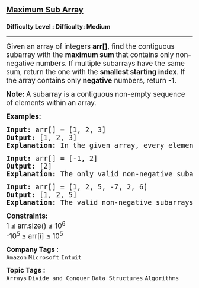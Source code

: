 <h2><a href="https://www.geeksforgeeks.org/problems/maximum-sub-array5443/1">Maximum Sub Array</a></h2><h3>Difficulty Level : Difficulty: Medium</h3><hr><div class="problems_problem_content__Xm_eO" data-cur="cursor"><p data-cur="cursor"><span style="font-size: 14pt;" data-cur="cursor">Given an array of integers <strong data-cur="cursor">arr[]</strong>, find the contiguous subarray with the <strong data-cur="cursor">maximum sum </strong>that contains only non-negative numbers. If multiple subarrays have the same sum, return the one with the <strong data-cur="cursor">smallest starting index</strong>. If the array contains only <strong>negative</strong> numbers, return <strong>-1</strong>.</span></p>
<p data-cur="cursor"><span style="font-size: 14pt;" data-cur="cursor"><strong>Note: </strong>A subarray is a contiguous non-empty sequence of elements within an array.</span></p>
<p data-cur="cursor"><span style="font-size: 14pt;"><strong>Examples:</strong></span></p>
<pre data-cur="cursor"><span style="font-size: 14pt;" data-cur="cursor"><strong>Input: </strong>arr[] = [1, 2, 3]
<strong data-cur="cursor">Output:</strong> [1, 2, 3]
<strong data-cur="cursor">Explanation:</strong> In the given array, every element is non-negative, so the entire array [1, 2, 3] is the valid subarray with the maximum sum.
</span></pre>
<pre data-cur="cursor"><span style="font-size: 14pt;" data-cur="cursor"><strong data-cur="cursor">Input: </strong>arr[] = [-1, 2]
<strong data-cur="cursor">Output:</strong> [2]
<strong data-cur="cursor">Explanation:</strong> The only valid non-negative subarray is [2], so the output is [2].<br></span></pre>
<pre data-cur="cursor"><span style="font-size: 14pt;" data-cur="cursor"><strong data-cur="cursor">Input: </strong>arr[] = [1, 2, 5, -7, 2, 6]
<strong data-cur="cursor">Output:</strong> [1, 2, 5]
<strong>Explanation:</strong> The valid non-negative subarrays are [1, 2, 5] and [2, 6]. Both have the same sum of 8, but [1, 2, 5] starts earlier, so it is the preferred subarray.</span></pre>
<p data-cur="cursor"><span style="font-size: 14pt;" data-cur="cursor"><strong data-cur="cursor">Constraints:</strong><br>1 ≤ arr.size() ≤ 10<sup>6</sup><br>-10<sup>5&nbsp;</sup>≤ arr[i] ≤ 10<sup>5</sup></span></p></div><p><span style=font-size:18px><strong>Company Tags : </strong><br><code>Amazon</code>&nbsp;<code>Microsoft</code>&nbsp;<code>Intuit</code>&nbsp;<br><p><span style=font-size:18px><strong>Topic Tags : </strong><br><code>Arrays</code>&nbsp;<code>Divide and Conquer</code>&nbsp;<code>Data Structures</code>&nbsp;<code>Algorithms</code>&nbsp;